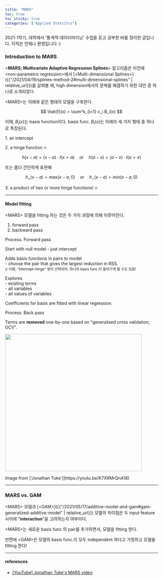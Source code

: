 ```yaml
---
title: "MARS"
toc: true
toc_sticky: true
categories: ["Applied Statsitcs"]
---
```


2021-1학기, 대학에서 '통계적 데이터마이닝' 수업을 듣고 공부한 바를 정리한 글입니다. 지적은 언제나 환영입니다 :)

### Introduction to MARS

\<**MARS; Multivariate Adaptive Regression Splines**\> 알고리즘은 이전에 \<non-parametric regression\>에서 [\<Multi-dimensional Splines\>]({{"/2021/04/19/splines-method-2#multi-dimensional-splines" | relative_url}})를 살펴볼 때, high dimension에서의 문제를 해결하기 위한 대안 중 하나로 소개되었다.

\<MARS\>는 아래와 같은 형태의 모델을 구축한다.

$$
\hat{f}(x) = \sum^k_{i=1} c_i B_i(x)
$$

이때, $B_i(x)$는 basis function이다. basis func. $B_i(x)$는 아래의 세 가지 형태 중 하나로 특정된다.

1\. an intercept

2\. a hinge function 🔥

$$
h(x - a) = (x - a) \cdot I(x > a) \quad \text{or} \quad h(a - x) = (a - x) \cdot I(a > x)
$$

또는 좀더 간단하게 표현해

$$
h_+ (x-a) = max(x-a, 0) \quad \text{or} \quad h_- (x-a) = min(x-a, 0)
$$

3\. a product of two or more hinge functions! 🔥

<hr/>

#### Model fitting

\<MARS\> 모델을 fitting 하는 것은 두 가지 과정에 의해 이루어진다.

1. forward pass
2. backward pass

<div class="proof" markdown="1">

<span class="statement-title">Process.</span> Forward pass<br>

Start with null model - just intercept

Adds basis functions in pairs to model<br/>
\- choose the pair that gives the largest reduction in RSS. <br/>
<small>// 이때, "intercept-hinge" 쌍이 선택되어, 하나의 basis func.이 들어가게 될 수도 있음!</small>

Explores<br/>
\- existing terms<br/>
\- all variables<br/>
\- all values of variables

Coefficients for basis are fitted with linear regression.

</div>

<div class="proof" markdown="1">

<span class="statement-title">Process.</span> Back pass<br>

Terms are **removed** one-by-one based on "generalised cross validation; GCV".

<div class="img-wrapper">
  <img src="{{ "/images/computer-science/statistical-data-mining/MARS-1.png" | relative_url }}" width="450px">
  <p markdown="1">Image from ['Jonathan Tuke'](https://youtu.be/K7XRMrQnA18)</p>
</div>

</div>

<hr/>

### MARS vs. GAM

\<MARS\> 모델과 [\<GAM\>]({{"/2021/05/17/additive-model-and-gam#gam-generalized-additive-model" | relative_url}}) 모델의 차이점은 두 input feature 사이에 "**interaction**"을 고려하는지 여부이다.

\<MARS\>는 새로운 basis func.의 pair를 추가하면서, 모델을 fitting 한다.

반면에 \<GAM\>은 모델의 basis func.이 모두 independent 하다고 가정하고 모델을 fitting 한다!



<hr/>

#### references

- [[YouTube] Jonathan Tuke's MARS video](https://youtu.be/K7XRMrQnA18)


